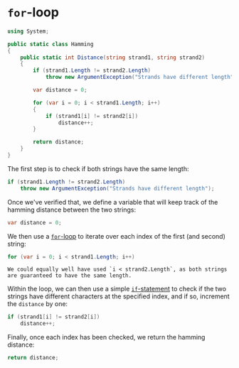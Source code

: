 # `for`-loop

```csharp
using System;

public static class Hamming
{
    public static int Distance(string strand1, string strand2)
    {
        if (strand1.Length != strand2.Length)
            throw new ArgumentException("Strands have different length");

        var distance = 0;

        for (var i = 0; i < strand1.Length; i++)
        {
            if (strand1[i] != strand2[i])
                distance++;
        }

        return distance;
    }
}
```

The first step is to check if both strings have the same length:

```csharp
if (strand1.Length != strand2.Length)
    throw new ArgumentException("Strands have different length");
```

Once we've verified that, we define a variable that will keep track of the hamming distance between the two strings:

```csharp
var distance = 0;
```

We then use a [`for`-loop][for-statement] to iterate over each index of the first (and second) string:

```csharp
for (var i = 0; i < strand1.Length; i++)
```

~~~~exercism/note
We could equally well have used `i < strand2.Length`, as both strings are guaranteed to have the same length.
~~~~

Within the loop, we can then use a simple [`if`-statement][if-statement] to check if the two strings have different characters at the specified index, and if so, increment the `distance` by one:

```csharp
if (strand1[i] != strand2[i])
    distance++;
```

Finally, once each index has been checked, we return the hamming distance:

```csharp
return distance;
```

[for-statement]: https://docs.microsoft.com/en-us/dotnet/csharp/language-reference/keywords/for
[if-statement]: https://docs.microsoft.com/en-us/dotnet/csharp/language-reference/keywords/if-else
